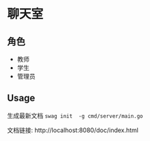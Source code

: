 # 聊天室

## 角色
- 教师
- 学生
- 管理员

## Usage
生成最新文档  ```swag init  -g cmd/server/main.go```

文档链接: http://localhost:8080/doc/index.html
